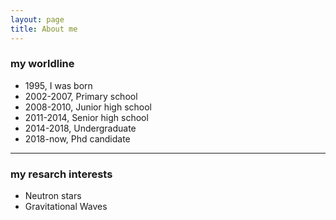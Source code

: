 ```yaml
---
layout: page
title: About me
---
```


### my worldline

- 1995, I was born
- 2002-2007, Primary school
- 2008-2010, Junior high school
- 2011-2014, Senior high school
- 2014-2018, Undergraduate
- 2018-now, Phd candidate

---
### my resarch interests

- Neutron stars
- Gravitational Waves



